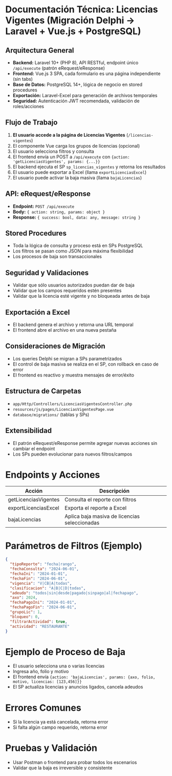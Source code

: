 # Documentación Técnica: Licencias Vigentes (Migración Delphi → Laravel + Vue.js + PostgreSQL)

## Arquitectura General
- **Backend:** Laravel 10+ (PHP 8), API RESTful, endpoint único `/api/execute` (patrón eRequest/eResponse)
- **Frontend:** Vue.js 3 SPA, cada formulario es una página independiente (sin tabs)
- **Base de Datos:** PostgreSQL 14+, lógica de negocio en stored procedures
- **Exportación:** Laravel-Excel para generación de archivos temporales
- **Seguridad:** Autenticación JWT recomendada, validación de roles/acciones

## Flujo de Trabajo
1. **El usuario accede a la página de Licencias Vigentes** (`/licencias-vigentes`)
2. El componente Vue carga los grupos de licencias (opcional)
3. El usuario selecciona filtros y consulta
4. El frontend envía un POST a `/api/execute` con `{action: 'getLicenciasVigentes', params: {...}}`
5. El backend ejecuta el SP `sp_licencias_vigentes` y retorna los resultados
6. El usuario puede exportar a Excel (llama `exportLicenciasExcel`)
7. El usuario puede activar la baja masiva (llama `bajaLicencias`)

## API: eRequest/eResponse
- **Endpoint:** `POST /api/execute`
- **Body:** `{ action: string, params: object }`
- **Response:** `{ success: bool, data: any, message: string }`

## Stored Procedures
- Toda la lógica de consulta y proceso está en SPs PostgreSQL
- Los filtros se pasan como JSON para máxima flexibilidad
- Los procesos de baja son transaccionales

## Seguridad y Validaciones
- Validar que sólo usuarios autorizados puedan dar de baja
- Validar que los campos requeridos estén presentes
- Validar que la licencia esté vigente y no bloqueada antes de baja

## Exportación a Excel
- El backend genera el archivo y retorna una URL temporal
- El frontend abre el archivo en una nueva pestaña

## Consideraciones de Migración
- Los queries Delphi se migran a SPs parametrizados
- El control de baja masiva se realiza en el SP, con rollback en caso de error
- El frontend es reactivo y muestra mensajes de error/éxito

## Estructura de Carpetas
- `app/Http/Controllers/LicenciasVigentesController.php`
- `resources/js/pages/LicenciasVigentesPage.vue`
- `database/migrations/` (tablas y SPs)

## Extensibilidad
- El patrón eRequest/eResponse permite agregar nuevas acciones sin cambiar el endpoint
- Los SPs pueden evolucionar para nuevos filtros/campos

# Endpoints y Acciones
| Acción                | Descripción                                 |
|----------------------|---------------------------------------------|
| getLicenciasVigentes | Consulta el reporte con filtros              |
| exportLicenciasExcel | Exporta el reporte a Excel                   |
| bajaLicencias        | Aplica baja masiva de licencias seleccionadas|

# Parámetros de Filtros (Ejemplo)
```json
{
  "tipoReporte": "fecha|rango",
  "fechaConsulta": "2024-06-01",
  "fechaIni": "2024-01-01",
  "fechaFin": "2024-06-01",
  "vigencia": "V|CB|A|todas",
  "clasificacion": "A|B|C|D|todas",
  "adeudo": "todos|sin|desde|pagado|sinpago|al|fechapago",
  "axo": 2024,
  "fechaPagoIni": "2024-01-01",
  "fechaPagoFin": "2024-06-01",
  "grupoLic": 1,
  "bloqueo": 0,
  "filtrarActividad": true,
  "actividad": "RESTAURANTE"
}
```

# Ejemplo de Proceso de Baja
- El usuario selecciona una o varias licencias
- Ingresa año, folio y motivo
- El frontend envía `{action: 'bajaLicencias', params: {axo, folio, motivo, licencias: [123,456]}}`
- El SP actualiza licencias y anuncios ligados, cancela adeudos

# Errores Comunes
- Si la licencia ya está cancelada, retorna error
- Si falta algún campo requerido, retorna error

# Pruebas y Validación
- Usar Postman o frontend para probar todos los escenarios
- Validar que la baja es irreversible y consistente
